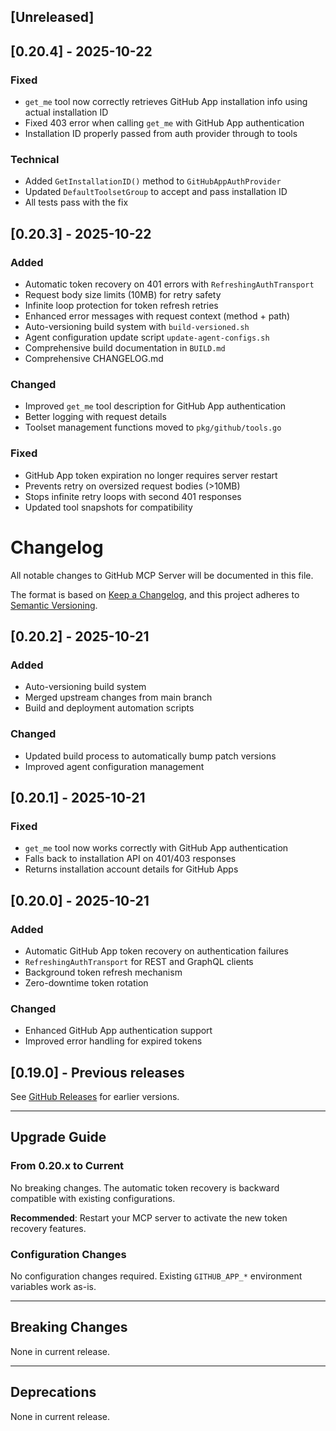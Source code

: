## [Unreleased]

## [0.20.4] - 2025-10-22

### Fixed
- `get_me` tool now correctly retrieves GitHub App installation info using actual installation ID
- Fixed 403 error when calling `get_me` with GitHub App authentication  
- Installation ID properly passed from auth provider through to tools

### Technical
- Added `GetInstallationID()` method to `GitHubAppAuthProvider`
- Updated `DefaultToolsetGroup` to accept and pass installation ID
- All tests pass with the fix

## [0.20.3] - 2025-10-22

### Added
- Automatic token recovery on 401 errors with `RefreshingAuthTransport`
- Request body size limits (10MB) for retry safety
- Infinite loop protection for token refresh retries
- Enhanced error messages with request context (method + path)
- Auto-versioning build system with `build-versioned.sh`
- Agent configuration update script `update-agent-configs.sh`
- Comprehensive build documentation in `BUILD.md`
- Comprehensive CHANGELOG.md

### Changed
- Improved `get_me` tool description for GitHub App authentication
- Better logging with request details
- Toolset management functions moved to `pkg/github/tools.go`

### Fixed
- GitHub App token expiration no longer requires server restart
- Prevents retry on oversized request bodies (>10MB)
- Stops infinite retry loops with second 401 responses
- Updated tool snapshots for compatibility

# Changelog

All notable changes to GitHub MCP Server will be documented in this file.

The format is based on [Keep a Changelog](https://keepachangelog.com/en/1.0.0/),
and this project adheres to [Semantic Versioning](https://semver.org/spec/v2.0.0.html).

## [0.20.2] - 2025-10-21

### Added
- Auto-versioning build system
- Merged upstream changes from main branch
- Build and deployment automation scripts

### Changed
- Updated build process to automatically bump patch versions
- Improved agent configuration management

## [0.20.1] - 2025-10-21

### Fixed
- `get_me` tool now works correctly with GitHub App authentication
- Falls back to installation API on 401/403 responses
- Returns installation account details for GitHub Apps

## [0.20.0] - 2025-10-21

### Added
- Automatic GitHub App token recovery on authentication failures
- `RefreshingAuthTransport` for REST and GraphQL clients
- Background token refresh mechanism
- Zero-downtime token rotation

### Changed
- Enhanced GitHub App authentication support
- Improved error handling for expired tokens

## [0.19.0] - Previous releases

See [GitHub Releases](https://github.com/github/github-mcp-server/releases) for earlier versions.

---

## Upgrade Guide

### From 0.20.x to Current

No breaking changes. The automatic token recovery is backward compatible with existing configurations.

**Recommended**: Restart your MCP server to activate the new token recovery features.

### Configuration Changes

No configuration changes required. Existing `GITHUB_APP_*` environment variables work as-is.

---

## Breaking Changes

None in current release.

---

## Deprecations

None in current release.
